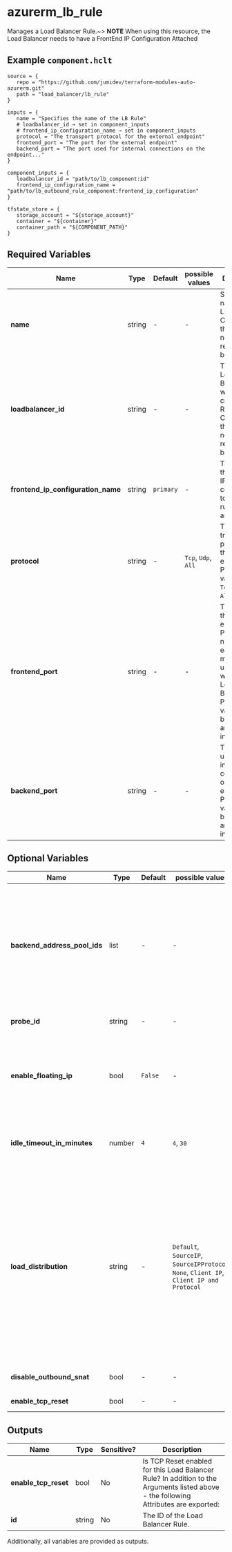 # azurerm_lb_rule

Manages a Load Balancer Rule.~> **NOTE** When using this resource, the Load Balancer needs to have a FrontEnd IP Configuration Attached

## Example `component.hclt`

```hcl
source = {
   repo = "https://github.com/jumidev/terraform-modules-auto-azurerm.git"   
   path = "load_balancer/lb_rule"   
}

inputs = {
   name = "Specifies the name of the LB Rule"   
   # loadbalancer_id → set in component_inputs
   # frontend_ip_configuration_name → set in component_inputs
   protocol = "The transport protocol for the external endpoint"   
   frontend_port = "The port for the external endpoint"   
   backend_port = "The port used for internal connections on the endpoint..."   
}

component_inputs = {
   loadbalancer_id = "path/to/lb_component:id"   
   frontend_ip_configuration_name = "path/to/lb_outbound_rule_component:frontend_ip_configuration"   
}

tfstate_store = {
   storage_account = "${storage_account}"   
   container = "${container}"   
   container_path = "${COMPONENT_PATH}"   
}

```

## Required Variables

| Name | Type |  Default  |  possible values |  Description |
| ---- | --------- |  ----------- | ----------- | ----------- |
| **name** | string |  -  |  -  |  Specifies the name of the LB Rule. Changing this forces a new resource to be created. | 
| **loadbalancer_id** | string |  -  |  -  |  The ID of the Load Balancer in which to create the Rule. Changing this forces a new resource to be created. | 
| **frontend_ip_configuration_name** | string |  `primary`  |  -  |  The name of the frontend IP configuration to which the rule is associated. | 
| **protocol** | string |  -  |  `Tcp`, `Udp`, `All`  |  The transport protocol for the external endpoint. Possible values are `Tcp`, `Udp` or `All`. | 
| **frontend_port** | string |  -  |  -  |  The port for the external endpoint. Port numbers for each Rule must be unique within the Load Balancer. Possible values range between 0 and 65534, inclusive. | 
| **backend_port** | string |  -  |  -  |  The port used for internal connections on the endpoint. Possible values range between 0 and 65535, inclusive. | 

## Optional Variables

| Name | Type |  Default  |  possible values |  Description |
| ---- | --------- |  ----------- | ----------- | ----------- |
| **backend_address_pool_ids** | list |  -  |  -  |  A list of reference to a Backend Address Pool over which this Load Balancing Rule operates. ~> **NOTE:** In most cases users can only set one Backend Address Pool ID in the `backend_address_pool_ids`. Especially, when the sku of the LB is `Gateway`, users can set up to two IDs in the `backend_address_pool_ids`. | 
| **probe_id** | string |  -  |  -  |  A reference to a Probe used by this Load Balancing Rule. | 
| **enable_floating_ip** | bool |  `False`  |  -  |  Are the Floating IPs enabled for this Load Balncer Rule? A "floating” IP is reassigned to a secondary server in case the primary server fails. Required to configure a SQL AlwaysOn Availability Group. Defaults to `false`. | 
| **idle_timeout_in_minutes** | number |  `4`  |  `4`, `30`  |  Specifies the idle timeout in minutes for TCP connections. Valid values are between `4` and `30` minutes. Defaults to `4` minutes. | 
| **load_distribution** | string |  -  |  `Default`, `SourceIP`, `SourceIPProtocol`, `None`, `Client IP`, `Client IP and Protocol`  |  Specifies the load balancing distribution type to be used by the Load Balancer. Possible values are: `Default` – The load balancer is configured to use a 5 tuple hash to map traffic to available servers. `SourceIP` – The load balancer is configured to use a 2 tuple hash to map traffic to available servers. `SourceIPProtocol` – The load balancer is configured to use a 3 tuple hash to map traffic to available servers. Also known as Session Persistence, where the options are called `None`, `Client IP` and `Client IP and Protocol` respectively. | 
| **disable_outbound_snat** | bool |  -  |  -  |  Is snat enabled for this Load Balancer Rule? Default `false`. | 
| **enable_tcp_reset** | bool |  -  |  -  |  Is TCP Reset enabled for this Load Balancer Rule? | 



## Outputs

| Name | Type | Sensitive? | Description |
| ---- | ---- | --------- | --------- |
| **enable_tcp_reset** | bool | No  | Is TCP Reset enabled for this Load Balancer Rule? In addition to the Arguments listed above - the following Attributes are exported: | 
| **id** | string | No  | The ID of the Load Balancer Rule. | 

Additionally, all variables are provided as outputs.
